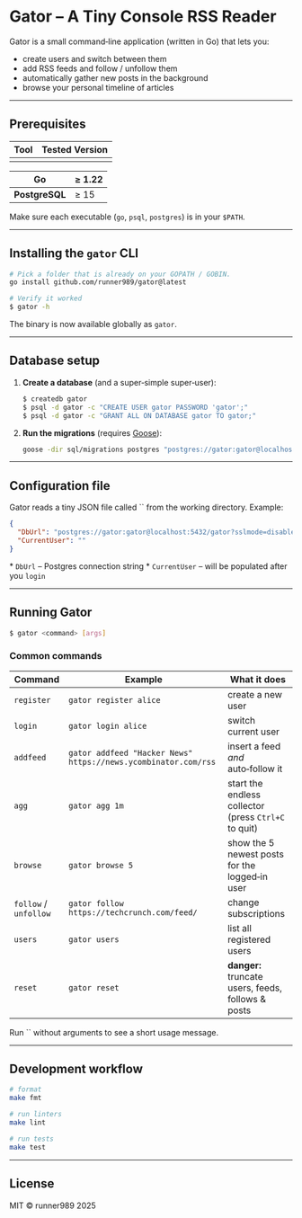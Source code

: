 # Gator – A Tiny Console RSS Reader

Gator is a small command‑line application (written in Go) that lets you:

- create users and switch between them
- add RSS feeds and follow / unfollow them
- automatically gather new posts in the background
- browse your personal timeline of articles

---

## Prerequisites

| Tool | Tested Version |
| ---- | -------------- |
|      |                |

| **Go**         | ≥ 1.22 |
| -------------- |--------|
| **PostgreSQL** | ≥ 15   |

Make sure each executable (`go`, `psql`, `postgres`) is in your `$PATH`.

---

## Installing the `gator` CLI

```bash
# Pick a folder that is already on your GOPATH / GOBIN.
go install github.com/runner989/gator@latest

# Verify it worked
$ gator -h
```

The binary is now available globally as `gator`.

---

## Database setup

1. **Create a database** (and a super‑simple super‑user):
   ```bash
   $ createdb gator
   $ psql -d gator -c "CREATE USER gator PASSWORD 'gator';"
   $ psql -d gator -c "GRANT ALL ON DATABASE gator TO gator;"
   ```
2. **Run the migrations** (requires [Goose](https://github.com/pressly/goose)):
   ```bash
   goose -dir sql/migrations postgres "postgres://gator:gator@localhost:5432/gator?sslmode=disable" up
   ```

---

## Configuration file

Gator reads a tiny JSON file called `` from the working directory.  Example:

```json
{
  "DbUrl": "postgres://gator:gator@localhost:5432/gator?sslmode=disable",
  "CurrentUser": ""
}
```

\* `DbUrl` – Postgres connection string \* `CurrentUser` – will be populated after you `login`

---

## Running Gator

```bash
$ gator <command> [args]
```

### Common commands

| Command               | Example                                                        | What it does                                         |
| --------------------- |----------------------------------------------------------------|------------------------------------------------------|
| `register`            | `gator register alice`                                         | create a new user                                    |
| `login`               | `gator login alice`                                            | switch current user                                  |
| `addfeed`             | `gator addfeed "Hacker News" https://news.ycombinator.com/rss` | insert a feed *and* auto‑follow it                   |
| `agg`                 | `gator agg 1m`                                                 | start the endless collector (press `Ctrl+C` to quit) |
| `browse`              | `gator browse 5`                                               | show the 5 newest posts for the logged‑in user       |
| `follow` / `unfollow` | `gator follow https://techcrunch.com/feed/`                    | change subscriptions                                 |
| `users`               | `gator users`                                                  | list all registered users                            |
| `reset`               | `gator reset`                                                  | **danger:** truncate users, feeds, follows & posts   |

Run `` without arguments to see a short usage message.

---

## Development workflow

```bash
# format
make fmt

# run linters
make lint

# run tests
make test
```

---

## License

MIT © runner989 2025

